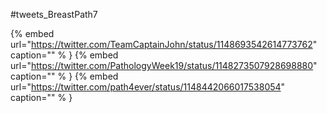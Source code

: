 #tweets_BreastPath7

{% embed url="https://twitter.com/TeamCaptainJohn/status/1148693542614773762"  caption="" % }
{% embed url="https://twitter.com/PathologyWeek19/status/1148273507928698880"  caption="" % }
{% embed url="https://twitter.com/path4ever/status/1148442066017538054"  caption="" % }
